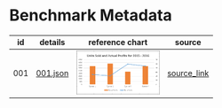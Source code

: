 # Benchmark Metadata

| id  | details | reference chart | source |
|-----|------------|-------|--------|
| 001 | [001.json](001.json) | <img src="001_chart.jpg" width="150"/>| [source_link](https://www.tutorialspoint.com/excel_data_analysis/excel_data_analysis_visualization.htm) |
